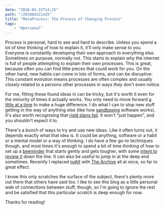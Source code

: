 ```yaml
---
date: "2018-04-22T14:25"
path: "/201804221425"
title: "MetaProcess: The Process of Changing Process"
tags:
    - "#personal"
---
```


Process is personal, hard to see and hard to describe. Unless you spend a lot of time thinking of how to explain it, it'll only make sense to you. Everyone is constantly developing their own approach to everything else. Sometimes on purpose, normally not. This starts to explain why the internet is full of people attempting to explain their own processes. This is great, because often you can find little pieces that could work for you. On the other hand, new habits can come in lots of forms, and can be disruptive. This constant evolution means processes are often complex and usually closely related to a persons other processes in ways they don't even notice.

For me, fitting these found ideas in can be tricky, but it's worth it even for the minority of times it actually works. You only need to move forward [a little at a time](https://blog.sjm.codes/201804071643) to make a huge difference. I do what I can to stop new stuff getting in the way of anything else (like how [sandboxing](<https://en.wikipedia.org/wiki/Sandbox_(computer_security)>) software works). It's also worth recognising that [rigid plans fail](http://blog.andymatuschak.org/post/169043084412/successful-habits-through-smoothly-ratcheting). It won't "just happen", and you shouldn't expect it to.

There's a bunch of ways to try and use new ideas. Like it often turns out, it depends exactly what that idea is. It could be anything, software or a habit or a mental model or a way of thinking. I do have a few go-to techniques though, and most times it's enough to spend a bit of time thinking of how to set up a [beeminder](https://beeminder.com) that starts gently and gets tougher, with some [intent to review it](http://forum.beeminder.com/t/mattepps-beeminder-anki-experiment-journal/3863) down the line. It can also be useful to jump in at the deep end sometimes. Recently I replaced [nvAlt](http://brettterpstra.com/projects/nvalt/) with [The Archive](https://zettelkasten.de/the-archive/) all at once, so far to great effect.

I know this only scratches the surface of the subject, there's plenty more out there that others have said too. I like to see this blog as a little personal web of connections between stuff, though, so I'm going to ignore the rest and be satisfied that this particular scratch is deep enough for now.

Thanks for reading!

